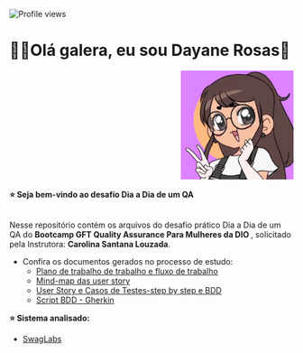 ![Profile views](https://gpvc.arturio.dev/dayane-rosas)

<div>
  <h1 align="left">
  👋🏼Olá galera, eu sou Dayane Rosas🥰
  </h1>
  
  <p align="right">
    <a href="https://github.com/dayane-rosas/java-anatomia-classes/blob/main/ezgif.com-gif-maker.gif"> </a>
    <img src="ezgif.com-gif-maker.gif" width="200">
    
<div align='left'>
  <b> ⭐️ Seja bem-vindo ao desafio Dia a Dia de um QA </b>
</div> </br>

  <p align="left">
    Nesse repositório contém os arquivos do desafio prático Dia a Dia de um QA do <b>Bootcamp GFT Quality Assurance Para Mulheres da DIO </b>, solicitado pela Instrutora: <b>Carolina Santana Louzada</b>.</p>
    
- Confira os documentos gerados no processo de estudo: 
  - <a href='https://github.com/dayane-rosas/O-dia-a-dia-de-um-QA/tree/main/Desafio-Dia-a-Dia-de-um-QA/1-Plano%20de%20Trabalho%20e%20fluxo%20de%20trabalho'>Plano de trabalho de trabalho e fluxo de trabalho</a>
  - <a href='https://github.com/dayane-rosas/O-dia-a-dia-de-um-QA/tree/main/Desafio-Dia-a-Dia-de-um-QA/2-Mind-map%20da%20user%20story%20Login'>Mind-map das user story </a>
  - <a href='https://github.com/dayane-rosas/O-dia-a-dia-de-um-QA/tree/main/Desafio-Dia-a-Dia-de-um-QA/3-User%20Story%20e%20Casos%20de%20Testes-steb%20by%20step%20e%20BDD'>User Story e Casos de Testes-step by step e BDD</a>
  - <a href='https://github.com/dayane-rosas/O-dia-a-dia-de-um-QA/tree/main/Desafio-Dia-a-Dia-de-um-QA/4-Script%20BDD%20-%20Gherkin'>Script BDD - Gherkin</a>
  
<b> ⭐️ Sistema analisado:</b>
  
   - <a href="https://www.saucedemo.com/">SwagLabs</a>
  
